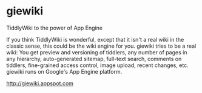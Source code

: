 giewiki
=======

TiddlyWiki to the power of App Engine

If you think TiddlyWiki is wonderful, except that it isn't a real wiki in the classic sense, this could be the wiki engine for you. giewiki tries to be a real wiki: You get preview and versioning of tiddlers, any number of pages in any hierarchy, auto-generated sitemap, full-text search, comments on tiddlers, fine-grained access control, image upload, recent changes, etc. giewiki runs on Google's App Engine platform.

http://giewiki.appspot.com
